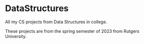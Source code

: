 # DataStructures
All my CS projects from Data Structures in college.

These projects are from the spring semester of 2023 from Rutgers University.

